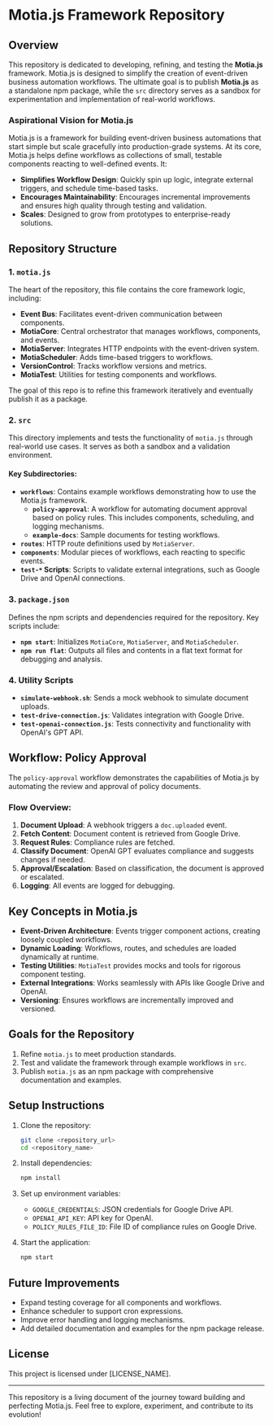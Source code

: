 # Motia.js Framework Repository

## Overview

This repository is dedicated to developing, refining, and testing the **Motia.js** framework. Motia.js is designed to simplify the creation of event-driven business automation workflows. The ultimate goal is to publish **Motia.js** as a standalone npm package, while the `src` directory serves as a sandbox for experimentation and implementation of real-world workflows.

### Aspirational Vision for Motia.js

Motia.js is a framework for building event-driven business automations that start simple but scale gracefully into production-grade systems. At its core, Motia.js helps define workflows as collections of small, testable components reacting to well-defined events. It:

- **Simplifies Workflow Design**: Quickly spin up logic, integrate external triggers, and schedule time-based tasks.
- **Encourages Maintainability**: Encourages incremental improvements and ensures high quality through testing and validation.
- **Scales**: Designed to grow from prototypes to enterprise-ready solutions.

## Repository Structure

### 1. **`motia.js`**

The heart of the repository, this file contains the core framework logic, including:

- **Event Bus**: Facilitates event-driven communication between components.
- **MotiaCore**: Central orchestrator that manages workflows, components, and events.
- **MotiaServer**: Integrates HTTP endpoints with the event-driven system.
- **MotiaScheduler**: Adds time-based triggers to workflows.
- **VersionControl**: Tracks workflow versions and metrics.
- **MotiaTest**: Utilities for testing components and workflows.

The goal of this repo is to refine this framework iteratively and eventually publish it as a package.

### 2. **`src`**

This directory implements and tests the functionality of `motia.js` through real-world use cases. It serves as both a sandbox and a validation environment.

#### Key Subdirectories:

- **`workflows`**: Contains example workflows demonstrating how to use the Motia.js framework.
  - **`policy-approval`**: A workflow for automating document approval based on policy rules. This includes components, scheduling, and logging mechanisms.
  - **`example-docs`**: Sample documents for testing workflows.
- **`routes`**: HTTP route definitions used by `MotiaServer`.
- **`components`**: Modular pieces of workflows, each reacting to specific events.
- **`test-*` Scripts**: Scripts to validate external integrations, such as Google Drive and OpenAI connections.

### 3. **`package.json`**

Defines the npm scripts and dependencies required for the repository. Key scripts include:

- **`npm start`**: Initializes `MotiaCore`, `MotiaServer`, and `MotiaScheduler`.
- **`npm run flat`**: Outputs all files and contents in a flat text format for debugging and analysis.

### 4. **Utility Scripts**

- **`simulate-webhook.sh`**: Sends a mock webhook to simulate document uploads.
- **`test-drive-connection.js`**: Validates integration with Google Drive.
- **`test-openai-connection.js`**: Tests connectivity and functionality with OpenAI's GPT API.

## Workflow: Policy Approval

The `policy-approval` workflow demonstrates the capabilities of Motia.js by automating the review and approval of policy documents.

### Flow Overview:

1. **Document Upload**: A webhook triggers a `doc.uploaded` event.
2. **Fetch Content**: Document content is retrieved from Google Drive.
3. **Request Rules**: Compliance rules are fetched.
4. **Classify Document**: OpenAI GPT evaluates compliance and suggests changes if needed.
5. **Approval/Escalation**: Based on classification, the document is approved or escalated.
6. **Logging**: All events are logged for debugging.

## Key Concepts in Motia.js

- **Event-Driven Architecture**: Events trigger component actions, creating loosely coupled workflows.
- **Dynamic Loading**: Workflows, routes, and schedules are loaded dynamically at runtime.
- **Testing Utilities**: `MotiaTest` provides mocks and tools for rigorous component testing.
- **External Integrations**: Works seamlessly with APIs like Google Drive and OpenAI.
- **Versioning**: Ensures workflows are incrementally improved and versioned.

## Goals for the Repository

1. Refine `motia.js` to meet production standards.
2. Test and validate the framework through example workflows in `src`.
3. Publish `motia.js` as an npm package with comprehensive documentation and examples.

## Setup Instructions

1. Clone the repository:

   ```bash
   git clone <repository_url>
   cd <repository_name>
   ```

2. Install dependencies:

   ```bash
   npm install
   ```

3. Set up environment variables:

   - `GOOGLE_CREDENTIALS`: JSON credentials for Google Drive API.
   - `OPENAI_API_KEY`: API key for OpenAI.
   - `POLICY_RULES_FILE_ID`: File ID of compliance rules on Google Drive.

4. Start the application:
   ```bash
   npm start
   ```

## Future Improvements

- Expand testing coverage for all components and workflows.
- Enhance scheduler to support cron expressions.
- Improve error handling and logging mechanisms.
- Add detailed documentation and examples for the npm package release.

## License

This project is licensed under [LICENSE_NAME].

---

This repository is a living document of the journey toward building and perfecting Motia.js. Feel free to explore, experiment, and contribute to its evolution!
